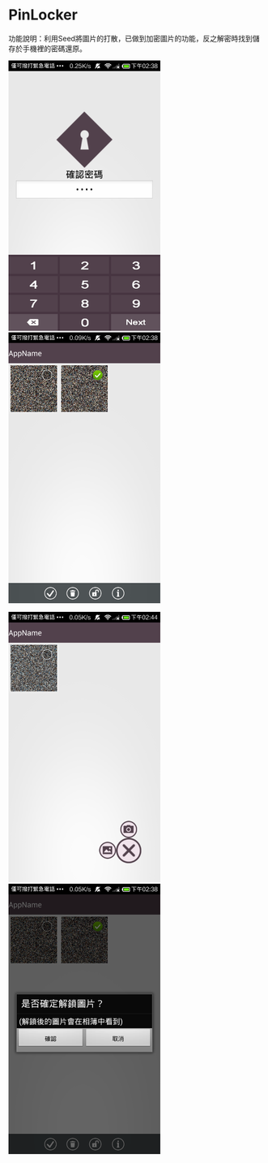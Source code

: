 # PinLocker
功能說明：利用Seed將圖片的打散，已做到加密圖片的功能，反之解密時找到儲存於手機裡的密碼還原。
<p>
<img src="screenshot\Screenshot_01.png" width="300"/>
<img src="screenshot\Screenshot_02.png" width="300"/>
<p>
<img src="screenshot\Screenshot_03.png" width="300"/>
<img src="screenshot\Screenshot_04.png" width="300"/>
